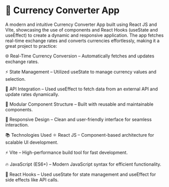 <h1>💱 Currency Converter App</h1>
A modern and intuitive Currency Converter App built using React JS and Vite, showcasing the use of components and React Hooks (useState and useEffect) to create a dynamic and responsive application. The app fetches real-time exchange rates and converts currencies effortlessly, making it a great project to practice:

🌐 Real-Time Currency Conversion – Automatically fetches and updates exchange rates.

⚡️ State Management – Utilized useState to manage currency values and selection.

📡 API Integration – Used useEffect to fetch data from an external API and update rates dynamically.

🧩 Modular Component Structure – Built with reusable and maintainable components.

🎨 Responsive Design – Clean and user-friendly interface for seamless interaction.

📚 Technologies Used
⚛️ React JS – Component-based architecture for scalable UI development.

⚡️ Vite – High-performance build tool for fast development.

🔥 JavaScript (ES6+) – Modern JavaScript syntax for efficient functionality.

🧠 React Hooks – Used useState for state management and useEffect for side effects like API calls.

